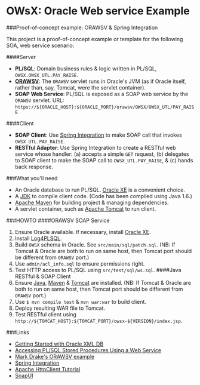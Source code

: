 # OWsX: Oracle Web service Example

###Proof-of-concept example: ORAWSV & Spring Integration

This project is a proof-of-concept example or template for the following
SOA, web service scenario:

####Server
* **PL/SQL**: Domain business rules & logic written in PL/SQL, `OWSX.OWSX_UTL.PAY_RAISE`.
* [**ORAWSV**](http://docs.oracle.com/cd/E11882_01/appdev.112/e23094/xdb_web_services.htm#ADXDB3900): The `ORAWSV` servlet runs in Oracle's JVM (as if Oracle itself, rather than, say, Tomcat, were the servlet container).
* **SOAP Web Service**: PL/SQL is exposed as a SOAP web service by the `ORAWSV` servlet. URL: `https://${ORACLE_HOST}:${ORACLE_PORT}/orawsv/OWSX/OWSX_UTL/PAY_RAISE`

####Client
* **SOAP Client**: Use [Spring Integration](http://projects.spring.io/spring-integration/) to make SOAP call that invokes `OWSX_UTL.PAY_RAISE`.
* **RESTful Adapter**: Use Spring Integration to create a RESTful web service whose handler:
 (a) accepts a simple `GET` request,
 (b) delegates to SOAP client to make the SOAP call to `OWSX_UTL.PAY_RAISE`, &
 (c) hands back response.

###What you'll need

* An Oracle database to run PL/SQL. [Oracle XE](http://docs.oracle.com/cd/E17781_01/install.112/e18802/toc.htm) is a convenient choice.
* A [JDK](http://www.oracle.com/technetwork/java/javase/downloads/index.html) to compile client code. (Code has been compiled using Java 1.6.)
* [Apache Maven](http://maven.apache.org/index.html) for building project & managing dependencies.
* A servlet container, such as [Apache Tomcat](http://tomcat.apache.org/) to run client.

###HOWTO
####ORAWSV SOAP Service
1. Ensure Oracle available. If necessary, install [Oracle XE](http://docs.oracle.com/cd/E17781_01/install.112/e18802/toc.htm).
2. Install [Log4PLSQL](http://log4plsql.sourceforge.net/).
3. Build `OWSX` schema in Oracle. See `src/main/sql/patch.sql`. (NB: If Tomcat & Oracle are both to run on same host, then Tomcat port should be different from `ORAWSV` port.)
4. Use `admin/acl_info.sql` to ensure permissions right.
5. Test HTTP access to PL/SQL using `src/test/sql/ws.sql`.
####Java RESTful & SOAP Client
1. Ensure [Java](http://www.oracle.com/technetwork/java/javase/downloads/index.html), [Maven](http://maven.apache.org/index.html) &
   [Tomcat](http://tomcat.apache.org/) are installed. (NB: If Tomcat & Oracle are both to run on same host, then Tomcat port should be different from `ORAWSV` port.)
2. Use `$ mvn compile test` & `mvn war:war` to build client.
3. Deploy resulting WAR file to Tomcat.
4. Test RESTful client using `http://${TOMCAT_HOST}:${TOMCAT_PORT}/owsx-${VERSION}/index.jsp`.

###Links

* [Getting Started with Oracle XML DB](http://docs.oracle.com/cd/B28359_01/appdev.111/b28369/xdb02rep.htm#i1011095)
* [Accessing PL/SQL Stored Procedures Using a Web Service](http://docs.oracle.com/cd/B28359_01/appdev.111/b28369/xdb_web_services.htm#CHDFGIBD)
* [Mark Drake's ORAWSV example](https://community.oracle.com/message/10283913#10283913)
* [Spring Integration](http://projects.spring.io/spring-integration/)
* [Apache HttpClient Tutorial](http://hc.apache.org/httpcomponents-client-ga/tutorial/html/index.html)
* [SoapUI](http://www.soapui.org/)
